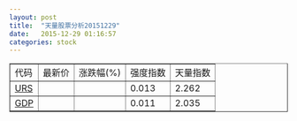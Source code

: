 ```yaml
---
layout: post
title:  "天量股票分析20151229"
date:   2015-12-29 01:16:57
categories: stock
---
```

<script type="text/javascript">
var stockList = []
stockList.push('gb_urs');
stockList.push('gb_gdp');
</script>

<table border="1">
 <tr>
  <td>代码</td>
  <td>最新价</td>
  <td>涨跌幅(%)</td>
 <td>强度指数</td>
 <td>天量指数</td>
</tr>
  <tr id="urs"><td><a href="http://stock.finance.sina.com.cn/usstock/quotes/URS.html" target="_blank">URS</a></td><td></td><td></td><td>0.013</td><td>2.262</td></tr>
  <tr id="gdp"><td><a href="http://stock.finance.sina.com.cn/usstock/quotes/GDP.html" target="_blank">GDP</a></td><td></td><td></td><td>0.011</td><td>2.035</td></tr>
</table>
